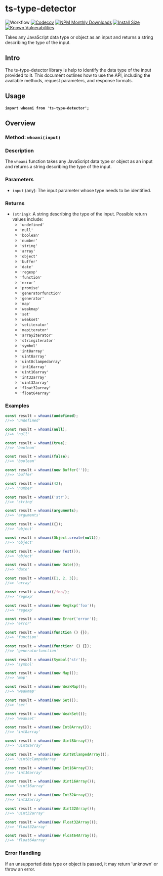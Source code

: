 # ts-type-detector

![Workflow](https://github.com/paxa1887/ts-type-detector/actions/workflows/main.yml/badge.svg)
[![Codecov](https://codecov.io/gh/paxa1887/ts-type-detector/graph/badge.svg?token=S6U22KXOKW)](https://codecov.io/gh/paxa1887/ts-type-detector) [![NPM Monthly Downloads](https://img.shields.io/npm/dm/ts-type-detector.svg?style=flat)](https://www.npmjs.com/package/ts-type-detector)
[![Install Size](https://packagephobia.com/badge?p=ts-type-detector)](https://packagephobia.com/result?p=ts-type-detector) [![Known Vulnerabilities](https://snyk.io/test/github/paxa1887/ts-type-detector/badge.svg)](https://snyk.io/test/github/paxa1887/ts-type-detector)

Takes any JavaScript data type or object as an input and returns a string describing the type of the input.

## Intro

The ts-type-detector library is help to identify the data type of the input provided to it. This document outlines how to use the API, including the available methods, request parameters, and response formats.

## Usage

#### `import whoami from 'ts-type-detector';`

## Overview

### Method: `whoami(input)`

### Description

The `whoami` function takes any JavaScript data type or object as an input and returns a string describing the type of the input.

### Parameters

- `input` (any): The input parameter whose type needs to be identified.

### Returns

- `(string)`: A string describing the type of the input. Possible return values include:
  - `'undefined'`
  - `'null'`
  - `'boolean'`
  - `'number'`
  - `'string'`
  - `'array'`
  - `'object'`
  - `'buffer'`
  - `'date'`
  - `'regexp'`
  - `'function'`
  - `'error'`
  - `'promise'`
  - `'generatorfunction'`
  - `'generator'`
  - `'map'`
  - `'weakmap'`
  - `'set'`
  - `'weakset'`
  - `'setiterator'`
  - `'mapiterator'`
  - `'arrayiterator'`
  - `'stringiterator'`
  - `'symbol'`
  - `'int8array'`
  - `'uint8array'`
  - `'uint8clampedarray'`
  - `'int16array'`
  - `'uint16array'`
  - `'int32array'`
  - `'uint32array'`
  - `'float32array'`
  - `'float64array'`

### Examples

```javascript
const result = whoami(undefined);
//=> 'undefined'

const result = whoami(null);
//=> 'null'

const result = whoami(true);
//=> 'boolean'

const result = whoami(false);
//=> 'boolean'

const result = whoami(new Buffer(''));
//=> 'buffer'

const result = whoami(42);
//=> 'number'

const result = whoami('str');
//=> 'string'

const result = whoami(arguments);
//=> 'arguments'

const result = whoami({});
//=> 'object'

const result = whoami(Object.create(null));
//=> 'object'

const result = whoami(new Test());
//=> 'object'

const result = whoami(new Date());
//=> 'date'

const result = whoami([1, 2, 3]);
//=> 'array'

const result = whoami(/foo/);
//=> 'regexp'

const result = whoami(new RegExp('foo'));
//=> 'regexp'

const result = whoami(new Error('error'));
//=> 'error'

const result = whoami(function () {});
//=> 'function'

const result = whoami(function* () {});
//=> 'generatorfunction'

const result = whoami(Symbol('str'));
//=> 'symbol'

const result = whoami(new Map());
//=> 'map'

const result = whoami(new WeakMap());
//=> 'weakmap'

const result = whoami(new Set());
//=> 'set'

const result = whoami(new WeakSet());
//=> 'weakset'

const result = whoami(new Int8Array());
//=> 'int8array'

const result = whoami(new Uint8Array());
//=> 'uint8array'

const result = whoami(new Uint8ClampedArray());
//=> 'uint8clampedarray'

const result = whoami(new Int16Array());
//=> 'int16array'

const result = whoami(new Uint16Array());
//=> 'uint16array'

const result = whoami(new Int32Array());
//=> 'int32array'

const result = whoami(new Uint32Array());
//=> 'uint32array'

const result = whoami(new Float32Array());
//=> 'float32array'

const result = whoami(new Float64Array());
//=> 'float64array'
```

### Error Handling

If an unsupported data type or object is passed, it may return 'unknown' or throw an error.
